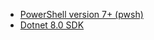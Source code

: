[comment]: <> (list up any scenario-specific prerequisites the user needs to have installed, to guarantee a successful deployment)
[comment]: <> (typical use case could be a specific Dev Language SDK like .NET 6)
[comment]: <> (don't add any other information, as this is rendered as part of a prereqs element on the webpage)
[comment]: <> (Powershell below is an example. Delete it if you are not running hooks/scripts)


- [PowerShell version 7+ (pwsh)](https://learn.microsoft.com/en-us/powershell/scripting/install/installing-powershell-on-windows)
- [Dotnet 8.0 SDK](https://dotnet.microsoft.com/en-us/download/dotnet/8.0)
